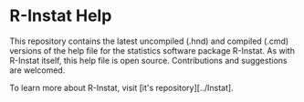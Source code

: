 # R-Instat Help
This repository contains the latest uncompiled (.hnd) and compiled (.cmd) versions of the help file for the statistics software package R-Instat. As with R-Instat itself, this help file is open source. Contributions and suggestions are welcomed.

To learn more about R-Instat, visit [it's repository][../Instat].
